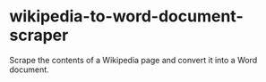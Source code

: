# wikipedia-to-word-document-scraper
 Scrape the contents of a Wikipedia page and convert it into a Word document.
